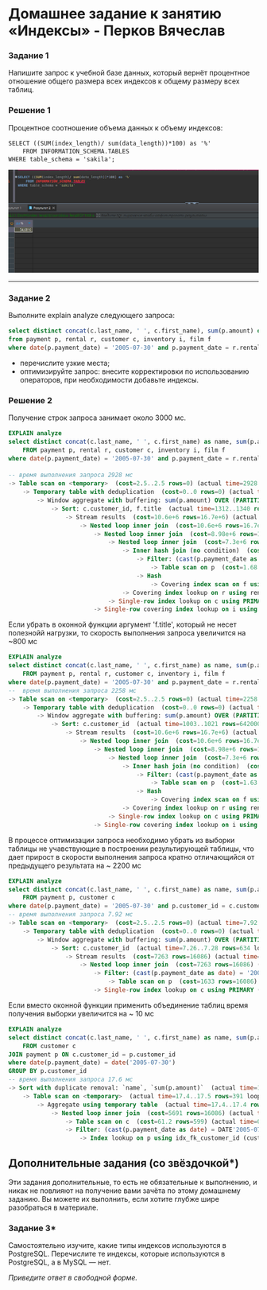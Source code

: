 # Домашнее задание к занятию «Индексы» - Перков Вячеслав

### Задание 1

Напишите запрос к учебной базе данных, который вернёт процентное отношение общего размера всех индексов к общему размеру всех таблиц.

### Решение 1

Процентное соотношение объема данных к объему индексов:

```
SELECT ((SUM(index_length)/ sum(data_length))*100) as '%'
	FROM INFORMATION_SCHEMA.TABLES
WHERE table_schema = 'sakila';
```

![percent](https://github.com/vyacheslav-PA/netology/blob/1c722c9e23168b19f73f6e8926061f90e305c326/sys-admin/database/index/img/img-t1-percent-1.png)

---

### Задание 2

Выполните explain analyze следующего запроса:
```sql
select distinct concat(c.last_name, ' ', c.first_name), sum(p.amount) over (partition by c.customer_id, f.title)
from payment p, rental r, customer c, inventory i, film f
where date(p.payment_date) = '2005-07-30' and p.payment_date = r.rental_date and r.customer_id = c.customer_id and i.inventory_id = r.inventory_id
```
- перечислите узкие места;
- оптимизируйте запрос: внесите корректировки по использованию операторов, при необходимости добавьте индексы.


### Решение 2

Получение строк запроса занимает около 3000 мс.

```sql
EXPLAIN analyze
select distinct concat(c.last_name, ' ', c.first_name) as name, sum(p.amount) over (partition by c.customer_id, f.title)
	FROM payment p, rental r, customer c, inventory i, film f
where date(p.payment_date) = '2005-07-30' and p.payment_date = r.rental_date and r.customer_id = c.customer_id and i.inventory_id = r.inventory_id	

-- время выполнения запроса 2928 мс
-> Table scan on <temporary>  (cost=2.5..2.5 rows=0) (actual time=2928..2928 rows=391 loops=1)
    -> Temporary table with deduplication  (cost=0..0 rows=0) (actual time=2928..2928 rows=391 loops=1)
        -> Window aggregate with buffering: sum(p.amount) OVER (PARTITION BY c.customer_id,f.title )   (actual time=1312..2836 rows=642000 loops=1)
            -> Sort: c.customer_id, f.title  (actual time=1312..1340 rows=642000 loops=1)
                -> Stream results  (cost=10.6e+6 rows=16.7e+6) (actual time=1.17..980 rows=642000 loops=1)
                    -> Nested loop inner join  (cost=10.6e+6 rows=16.7e+6) (actual time=1.16..859 rows=642000 loops=1)
                        -> Nested loop inner join  (cost=8.98e+6 rows=16.7e+6) (actual time=1.15..761 rows=642000 loops=1)
                            -> Nested loop inner join  (cost=7.3e+6 rows=16.7e+6) (actual time=1.14..662 rows=642000 loops=1)
                                -> Inner hash join (no condition)  (cost=1.61e+6 rows=16.1e+6) (actual time=1.11..20.4 rows=634000 loops=1)
                                    -> Filter: (cast(p.payment_date as date) = '2005-07-30')  (cost=1.68 rows=16086) (actual time=0.498..3 rows=634 loops=1)
                                        -> Table scan on p  (cost=1.68 rows=16086) (actual time=0.48..2.31 rows=16044 loops=1)
                                    -> Hash
                                        -> Covering index scan on f using idx_title  (cost=103 rows=1000) (actual time=0.0547..0.453 rows=1000 loops=1)
                                -> Covering index lookup on r using rental_date (rental_date = p.payment_date)  (cost=0.25 rows=1.04) (actual time=719e-6..938e-6 rows=1.01 loops=634000)
                            -> Single-row index lookup on c using PRIMARY (customer_id = r.customer_id)  (cost=250e-6 rows=1) (actual time=68.8e-6..81.9e-6 rows=1 loops=642000)
                        -> Single-row covering index lookup on i using PRIMARY (inventory_id = r.inventory_id)  (cost=250e-6 rows=1) (actual time=66.4e-6..79.5e-6 rows=1 loops=642000)

```

Если убрать в оконной функции аргумент 'f.title', который не несет полезнойй нагрузки, то скорость выполнения запроса увеличится на ~800 мс

```sql
EXPLAIN analyze
select distinct concat(c.last_name, ' ', c.first_name) as name, sum(p.amount) over (partition by c.customer_id)
	FROM payment p, rental r, customer c, inventory i, film f
where date(p.payment_date) = '2005-07-30' and p.payment_date = r.rental_date and r.customer_id = c.customer_id and i.inventory_id = r.inventory_id	
--  время выполнения запроса 2258 мс
-> Table scan on <temporary>  (cost=2.5..2.5 rows=0) (actual time=2258..2258 rows=391 loops=1)
    -> Temporary table with deduplication  (cost=0..0 rows=0) (actual time=2258..2258 rows=391 loops=1)
        -> Window aggregate with buffering: sum(p.amount) OVER (PARTITION BY c.customer_id )   (actual time=1005..2181 rows=642000 loops=1)
            -> Sort: c.customer_id  (actual time=1003..1021 rows=642000 loops=1)
                -> Stream results  (cost=10.6e+6 rows=16.7e+6) (actual time=0.449..899 rows=642000 loops=1)
                    -> Nested loop inner join  (cost=10.6e+6 rows=16.7e+6) (actual time=0.444..816 rows=642000 loops=1)
                        -> Nested loop inner join  (cost=8.98e+6 rows=16.7e+6) (actual time=0.439..718 rows=642000 loops=1)
                            -> Nested loop inner join  (cost=7.3e+6 rows=16.7e+6) (actual time=0.432..619 rows=642000 loops=1)
                                -> Inner hash join (no condition)  (cost=1.61e+6 rows=16.1e+6) (actual time=0.419..14.6 rows=634000 loops=1)
                                    -> Filter: (cast(p.payment_date as date) = '2005-07-30')  (cost=1.63 rows=16086) (actual time=0.205..2.62 rows=634 loops=1)
                                        -> Table scan on p  (cost=1.63 rows=16086) (actual time=0.196..1.97 rows=16044 loops=1)
                                    -> Hash
                                        -> Covering index scan on f using idx_fk_language_id  (cost=103 rows=1000) (actual time=0.0977..0.159 rows=1000 loops=1)
                                -> Covering index lookup on r using rental_date (rental_date = p.payment_date)  (cost=0.25 rows=1.04) (actual time=668e-6..879e-6 rows=1.01 loops=634000)
                            -> Single-row index lookup on c using PRIMARY (customer_id = r.customer_id)  (cost=250e-6 rows=1) (actual time=66.1e-6..79.7e-6 rows=1 loops=642000)
                        -> Single-row covering index lookup on i using PRIMARY (inventory_id = r.inventory_id)  (cost=250e-6 rows=1) (actual time=64.4e-6..78e-6 rows=1 loops=642000)
```

В процессе оптимизации запроса необходимо убрать из выборки таблицы не учавствующие в построении результирующей таблицы, что дает прирост в скорости выполнения запроса кратно отличающийся от предыдущего результата на ~ 2200 мс

```sql
EXPLAIN analyze
select distinct concat(c.last_name, ' ', c.first_name) as name, sum(p.amount) over (partition by c.customer_id)
	FROM payment p, customer c
where date(p.payment_date) = '2005-07-30' and p.customer_id = c.customer_id 
-- время выполнения запроса 7.92 мс 
-> Table scan on <temporary>  (cost=2.5..2.5 rows=0) (actual time=7.92..7.94 rows=391 loops=1)
    -> Temporary table with deduplication  (cost=0..0 rows=0) (actual time=7.92..7.92 rows=391 loops=1)
        -> Window aggregate with buffering: sum(p.amount) OVER (PARTITION BY c.customer_id )   (actual time=7.28..7.81 rows=634 loops=1)
            -> Sort: c.customer_id  (actual time=7.26..7.28 rows=634 loops=1)
                -> Stream results  (cost=7263 rows=16086) (actual time=0.577..7.11 rows=634 loops=1)
                    -> Nested loop inner join  (cost=7263 rows=16086) (actual time=0.571..6.84 rows=634 loops=1)
                        -> Filter: (cast(p.payment_date as date) = '2005-07-30')  (cost=1633 rows=16086) (actual time=0.548..5.96 rows=634 loops=1)
                            -> Table scan on p  (cost=1633 rows=16086) (actual time=0.533..4.61 rows=16044 loops=1)
                        -> Single-row index lookup on c using PRIMARY (customer_id = p.customer_id)  (cost=0.25 rows=1) (actual time=0.00118..0.0012 rows=1 loops=634)
```

Если вместо оконной функции применить объединение таблиц время получения выборки увеличится на ~ 10 мс

```sql 
EXPLAIN analyze
select distinct concat(c.last_name, ' ', c.first_name) as name, sum(p.amount)
	FROM customer c
JOIN payment p ON c.customer_id = p.customer_id
where date(p.payment_date) = date('2005-07-30')
GROUP BY p.customer_id
-- время выполнения запроса 17.6 мс 
-> Sort with duplicate removal: `name`, `sum(p.amount)`  (actual time=17.6..17.6 rows=391 loops=1)
    -> Table scan on <temporary>  (actual time=17.4..17.5 rows=391 loops=1)
        -> Aggregate using temporary table  (actual time=17.4..17.4 rows=391 loops=1)
            -> Nested loop inner join  (cost=5691 rows=16086) (actual time=0.136..17.1 rows=634 loops=1)
                -> Table scan on c  (cost=61.2 rows=599) (actual time=0.0342..0.17 rows=599 loops=1)
                -> Filter: (cast(p.payment_date as date) = DATE'2005-07-30')  (cost=6.72 rows=26.9) (actual time=0.0259..0.0282 rows=1.06 loops=599)
                    -> Index lookup on p using idx_fk_customer_id (customer_id = c.customer_id)  (cost=6.72 rows=26.9) (actual time=0.0235..0.0267 rows=26.8 loops=599)
```


## Дополнительные задания (со звёздочкой*)
Эти задания дополнительные, то есть не обязательные к выполнению, и никак не повлияют на получение вами зачёта по этому домашнему заданию. Вы можете их выполнить, если хотите глубже шире разобраться в материале.

### Задание 3*

Самостоятельно изучите, какие типы индексов используются в PostgreSQL. Перечислите те индексы, которые используются в PostgreSQL, а в MySQL — нет.

*Приведите ответ в свободной форме.*